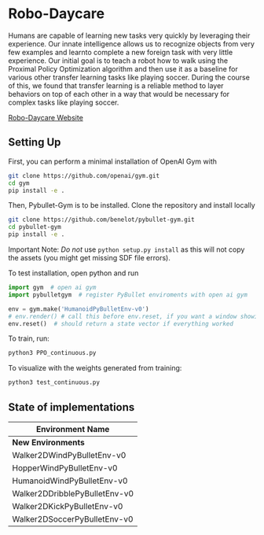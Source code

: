 # Robo-Daycare

Humans are capable of learning new tasks very quickly by leveraging their experience. Our innate intelligence allows us to recognize objects from very few examples and learnto complete a new foreign task with very little experience.
Our initial goal is to teach a robot how to walk using the Proximal Policy Optimization algorithm and then use it as a baseline for various other transfer learning tasks like playing soccer.
During the course of this, we found that transfer learning is a reliable method to layer behaviors on top of each other in a way that would be necessary for complex tasks like playing soccer.

[Robo-Daycare Website](http://geethika012.wixsite.com/robo-daycare)

## Setting Up

First, you can perform a minimal installation of OpenAI Gym with
```bash
git clone https://github.com/openai/gym.git
cd gym
pip install -e .
```

Then, Pybullet-Gym is to be installed. Clone the repository and install locally
```bash
git clone https://github.com/benelot/pybullet-gym.git
cd pybullet-gym
pip install -e .
```

Important Note: *Do not* use `python setup.py install` as this will not copy the assets (you might get missing SDF file errors).

To test installation, open python and run
```python
import gym  # open ai gym
import pybulletgym  # register PyBullet enviroments with open ai gym

env = gym.make('HumanoidPyBulletEnv-v0')
# env.render() # call this before env.reset, if you want a window showing the environment
env.reset()  # should return a state vector if everything worked
```

To train, run:
```bash
python3 PPO_continuous.py
```

To visualize with the weights generated from training:
```bash
python3 test_continuous.py
```

## State of implementations

Environment Name |
---------|
| **New Environments** |
Walker2DWindPyBulletEnv-v0		|
HopperWindPyBulletEnv-v0		|
HumanoidWindPyBulletEnv-v0		|
Walker2DDribblePyBulletEnv-v0	|
Walker2DKickPyBulletEnv-v0		|
Walker2DSoccerPyBulletEnv-v0	|
